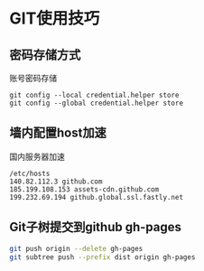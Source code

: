 
# GIT使用技巧

## 密码存储方式

账号密码存储
```
git config --local credential.helper store
git config --global credential.helper store
```

## 墙内配置host加速

国内服务器加速
```
/etc/hosts
140.82.112.3 github.com
185.199.108.153 assets-cdn.github.com
199.232.69.194 github.global.ssl.fastly.net
```

## Git子树提交到github gh-pages

```bash
git push origin --delete gh-pages
git subtree push --prefix dist origin gh-pages
```